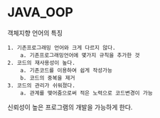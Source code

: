 # JAVA_OOP

객체지향 언어의 특징

	1. 기존프로그래밍 언어와 크게 다르지 않다.
		a. 기존프로그래밍언어에 몇가지 규칙을 추가한 것
	2. 코드의 재사용성이 높다.
		a. 기존코드를 이용하여 쉽게 작성가능
		b. 코드의 중복을 제거
	3. 코드의 관리가 쉬워졌다.
		a. 관계를 맺어줌으로써 적은 노력으로 코드변경이 가능
신뢰성이 높은 프로그램의 개발을 가능하게 한다.

